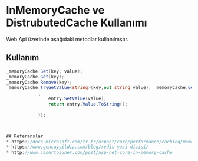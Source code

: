 #  InMemoryCache ve DistrubutedCache Kullanımı

Web Api üzerinde aşağıdaki metodlar  kullanılmştır.



## Kullanım

```c#
_memoryCache.Set(key, value);
_memoryCache.Get(key);
_memoryCache.Remove(key);
_memoryCache.TryGetValue<string>(key,out string value); _memoryCache.GetOrCreate<string>(key, entry =>
            {
                entry.SetValue(value);                
                return entry.Value.ToString();
                
            });



## Referanslar
* https://docs.microsoft.com/tr-tr/aspnet/core/performance/caching/memory?view=aspnetcore-3.1
* https://www.gencayyildiz.com/blog/redis-yazi-dizisi/
* http://www.canertosuner.com/post/asp-net-core-in-memory-cache
